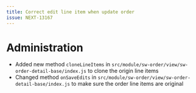 ```yaml
---
title: Correct edit line item when update order
issue: NEXT-13167
---
```

# Administration
* Added new method `cloneLineItems` in `src/module/sw-order/view/sw-order-detail-base/index.js` to clone the origin line items
* Changed method `onSaveEdits` in `src/module/sw-order/view/sw-order-detail-base/index.js` to make sure the order line items are original
